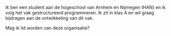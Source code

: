 Ik ben een student aan de hogeschool van Arnhem en Nijmegen (HAN) en ik volg het vak gestructureerd programmeren. Ik zit in klas A en wil graag bijdragen aan de ontwikkeling van dit vak.

Mag ik lid worden van deze organisatie?

